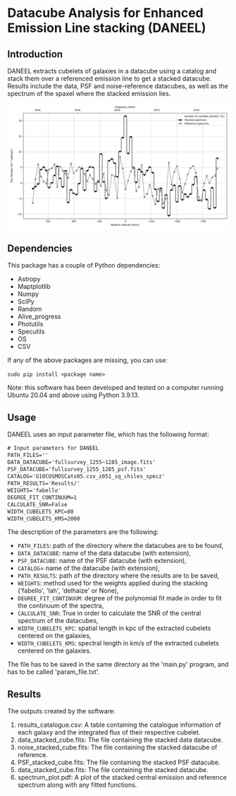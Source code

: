 # Datacube Analysis for Enhanced Emission Line stacking (DANEEL)
## Introduction
DANEEL extracts cubelets of galaxies in a datacube using a catalog and stack them over a referenced emission line to get a stacked datacube.
Results include the data, PSF and noise-reference datacubes, as well as the spectrum of the spaxel where the stacked emission lies.

![](spectrum_plot.png)

## Dependencies
This package has a couple of Python dependencies:
* Astropy
* Maptplotlib
* Numpy
* SciPy
* Random
* Alive_progress
* Photutils
* Specutils
* OS
* CSV

If any of the above packages are missing, you can use:

  `sudo pip install <package name>`

Note: this software has been developed and tested on a computer running Ubuntu 20.04 and above using Python 3.9.13.

## Usage
DANEEL uses an input parameter file, which has the following format:

```
# Input parameters for DANEEL
PATH_FILES=''
DATA_DATACUBE='fullsurvey_1255~1285_image.fits'
PSF_DATACUBE='fullsurvey_1255_1285_psf.fits'
CATALOG='G10COSMOSCatv05.csv_z051_sq_chiles_specz'
PATH_RESULTS='Results/'
WEIGHTS='fabello'
DEGREE_FIT_CONTINUUM=1
CALCULATE_SNR=False
WIDTH_CUBELETS_KPC=80
WIDTH_CUBELETS_KMS=2000
```
The description of the parameters are the following:

* `PATH_FILES`: path of the directory where the datacubes are to be found,
* `DATA_DATACUBE`: name of the data datacube (with extension),
* `PSF_DATACUBE`: name of the PSF datacube (with extension), 
* `CATALOG`= name of the datacube (with extension),
* `PATH_RESULTS`: path of the directory where the results are to be saved,
* `WEIGHTS`: method used for the weights applied during the stacking ('fabello', 'lah', 'delhaize' or None),
* `DEGREE_FIT_CONTINUUM`: degree of the polynomial fit made in order to fit the continuum of the spectra,
* `CALCULATE_SNR`: True in order to calculate the SNR of the central spectrum of the datacubes,
* `WIDTH_CUBELETS_KPC`: spatial length in kpc of the extracted cubelets centered on the galaxies,
* `WIDTH_CUBELETS_KMS`: spectral length in km/s of the extracted cubelets centered on the galaxies.

The file has to be saved in the same directory as the 'main.py' program, and has to be called 'param_file.txt'.

## Results
The outputs created by the software:
  1. results_catalogue.csv:  A table containing the catalogue information of each galaxy and the integrated flux of their respective cubelet.
  2. data_stacked_cube.fits: The file containing the stacked data datacube.
  3. noise_stacked_cube.fits: The file containing the stacked datacube of reference.
  4. PSF_stacked_cube.fits: The file containing the stacked PSF datacube.
  5. data_stacked_cube.fits: The file containing the stacked datacube.
  6. spectrum_plot.pdf: A plot of the stacked central emission and reference spectrum along with any fitted functions.
 
